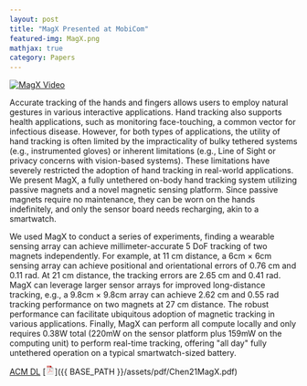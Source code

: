 ```yaml
---
layout: post
title: "MagX Presented at MobiCom"
featured-img: MagX.png
mathjax: true
category: Papers
---
```



[![MagX Video](http://img.youtube.com/vi/KH2tZ0x_HuM/0.jpg)](https://www.youtube.com/watch?v=KH2tZ0x_HuM "MagX")


Accurate tracking of the hands and fingers allows users to employ natural gestures in various interactive applications. Hand tracking also supports health applications, such as monitoring face-touching, a common vector for infectious disease. However, for both types of applications, the utility of hand tracking is often limited by the impracticality of bulky tethered systems (e.g., instrumented gloves) or inherent limitations (e.g., Line of Sight or privacy concerns with vision-based systems). These limitations have severely restricted the adoption of hand tracking in real-world applications. We present MagX, a fully untethered on-body hand tracking system utilizing passive magnets and a novel magnetic sensing platform. Since passive magnets require no maintenance, they can be worn on the hands indefinitely, and only the sensor board needs recharging, akin to a smartwatch.

We used MagX to conduct a series of experiments, finding a wearable sensing array can achieve millimeter-accurate 5 DoF tracking of two magnets independently. For example, at 11 cm distance, a 6cm × 6cm sensing array can achieve positional and orientational errors of 0.76 cm and 0.11 rad. At 21 cm distance, the tracking errors are 2.65 cm and 0.41 rad. MagX can leverage larger sensor arrays for improved long-distance tracking, e.g., a 9.8cm × 9.8cm array can achieve 2.62 cm and 0.55 rad tracking performance on two magnets at 27 cm distance. The robust performance can facilitate ubiquitous adoption of magnetic tracking in various applications. Finally, MagX can perform all compute locally and only requires 0.38W total (220mW on the sensor platform plus 159mW on the computing unit) to perform real-time tracking, offering "all day" fully untethered operation on a typical smartwatch-sized battery.

[ACM DL](https://doi.org/10.1145/3447993.3483260) [![pdf](/assets/icons16/pdf-icon.png)]({{ BASE_PATH }}/assets/pdf/Chen21MagX.pdf)
